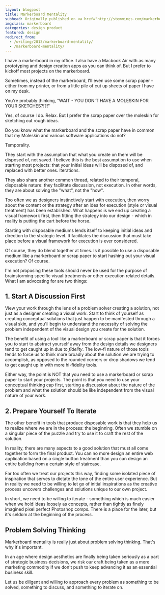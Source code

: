 ```yaml
---
layout: blogpost
title: Markerboard Mentality
subhead: Originally published on <a href="http://stemmings.com/markerboard-mentality/">Stemmings Blog</a>.
imgclass: markerboard
categories: design product
featured: design
redirect_from:
  - /writing/2013/markerboard-mentality/
  - /markerboard-mentality/
---
```


I have a markerboard in my office. I also have a Macbook Air with as many prototyping and design creation apps as you can think of. But I prefer to kickoff most projects on the markerboard.

Sometimes, instead of the markerboard, I'll even use some scrap paper - either from my printer, or from a little pile of cut up sheets of paper I have on my desk.

You're probably thinking, "WAIT - YOU DON'T HAVE A MOLESKIN FOR YOUR SKETCHES?!?!"

Yes, of course I do. Relax. But I prefer the scrap paper over the moleskin for sketching out rough ideas.

Do you know what the markerboard and the scrap paper have in common that my Moleskin and various software applications do not?

Temporality.

They start with the assumption that what you create on them will be disposed of, not saved. I believe this is the best assumption to use when starting most projects: that your initial ideas will be disposed of, and replaced with better ones. Iterations.

They also share another common thread, related to their temporal, disposable nature: they facilitate discussion, not execution. In other words, they are about solving the "what", not the "how".

Too often we as designers instinctively start with execution, then worry about the content or the strategy after an idea for execution (style or visual treatment) has been established. What happens is we end up creating a visual framework first, then fitting the strategy into our design - which in reality is putting the cart before the horse.

Starting with disposable mediums lends itself to keeping initial  ideas and direction to the strategic level. It facilitates the discussion that must take place before a visual framework for execution is ever considered.

Of course, they do blend together at times. Is it possible to use a disposable medium like a markerboard or scrap paper to start hashing out your visual execution? Of course.

I'm not proposing these tools should never be used for the purpose of brainstorming specific visual treatments or other execution related details. What I am advocating for are two things:

## 1. Start A Discussion First

View your work through the lens of a problem solver creating a solution, not just as a designer creating a visual work. Start to think of yourself as creating conceptual solutions that just happen to be manifested through a visual skin, and you'll begin to understand the necessity of solving the problem independent of the visual design you create for the solution.

The benefit of using a tool like a markerboard or scrap paper is that it forces you to start to abstract yourself away from the design details we designers tend to get caught up in due to *fidelity*. The low-fi nature of those tools tends to force us to think more broadly about the solution we are trying to accomplish, as opposed to the rounded corners or drop shadows we tend to get caught up in with more hi-fidelity tools.

Either way, the point is NOT that you need to use a markerboard or scrap paper to start your projects. The point is that you need to use your conceptual thinking cap first, starting a discussion about the nature of the problem and what the solution should be like independent from the visual nature of your work.

## 2. Prepare Yourself To Iterate

The other benefit in tools that produce disposable work is that they help us to realize where we are in the process: the beginning. Often we stumble on a singular piece of the puzzle and try to use it to craft the rest of the solution.

In reality, there are many aspects to a good solution that must all come together to form the final product. You can no more design an entire web application based on a single button treatment than you can design an entire building from a certain style of staircase.

Far too often we treat our projects this way, finding some isolated piece of inspiration that serves to dictate the tone of the entire user experience. But in reality we need to be willing to let go of initial inspirations as the creative process uncovers challenges and solutions unique to our own project.

In short, we need to be willing to iterate - something which is much easier when we hold ideas loosely as concepts, rather than tightly as finely imagined pixel perfect Photoshop comps. There is a place for the later, but it's seldom at the beginning of the process.

## Problem Solving Thinking

Markerboard mentality is really just about problem solving thinking. That's why it's important.

In an age where design aesthetics are finally being taken seriously as a part of strategic business decisions, we risk our craft being taken as a mere marketing commodity if we don't push to keep advancing it as an essential business skill.

Let us be diligent and willing to approach every problem as something to be solved, something to discuss, and something to iterate on.
